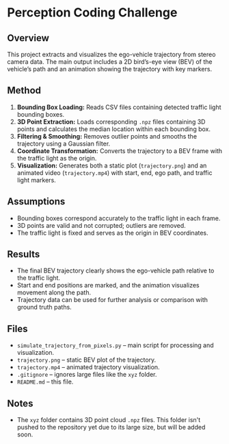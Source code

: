 # Perception Coding Challenge

## Overview
This project extracts and visualizes the ego-vehicle trajectory from stereo camera data. The main output includes a 2D bird’s-eye view (BEV) of the vehicle’s path and an animation showing the trajectory with key markers.

## Method
1. **Bounding Box Loading:** Reads CSV files containing detected traffic light bounding boxes.
2. **3D Point Extraction:** Loads corresponding `.npz` files containing 3D points and calculates the median location within each bounding box.
3. **Filtering & Smoothing:** Removes outlier points and smooths the trajectory using a Gaussian filter.
4. **Coordinate Transformation:** Converts the trajectory to a BEV frame with the traffic light as the origin.
5. **Visualization:** Generates both a static plot (`trajectory.png`) and an animated video (`trajectory.mp4`) with start, end, ego path, and traffic light markers.

## Assumptions
- Bounding boxes correspond accurately to the traffic light in each frame.
- 3D points are valid and not corrupted; outliers are removed.
- The traffic light is fixed and serves as the origin in BEV coordinates.

## Results
- The final BEV trajectory clearly shows the ego-vehicle path relative to the traffic light.
- Start and end positions are marked, and the animation visualizes movement along the path.
- Trajectory data can be used for further analysis or comparison with ground truth paths.

## Files
- `simulate_trajectory_from_pixels.py` – main script for processing and visualization.
- `trajectory.png` – static BEV plot of the trajectory.
- `trajectory.mp4` – animated trajectory visualization.
- `.gitignore` – ignores large files like the `xyz` folder.
- `README.md` – this file.

## Notes
- The `xyz` folder contains 3D point cloud `.npz` files. This folder isn't pushed to the repository yet due to its large size, but will be added soon.
